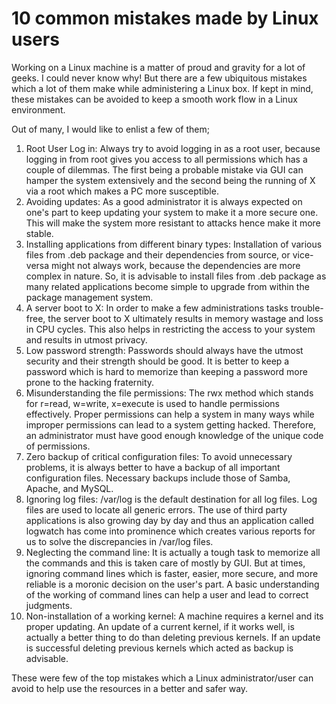 # 10 common mistakes made by Linux users

Working on a Linux machine is a matter of proud and gravity for a lot of geeks. I could never know why! But there are a few ubiquitous mistakes which a lot of them make while administering a Linux box. If kept in mind, these mistakes can be avoided to keep a smooth work flow in a Linux environment.

Out of many, I would like to enlist a few of them;

1. Root User Log in: Always try to avoid logging in as a root user, because logging in from root gives you access to all permissions which has a couple of dilemmas. The first being a probable mistake via GUI can hamper the system extensively and the second being the running of X via a root which makes a PC more susceptible.
1. Avoiding updates: As a good administrator it is always expected on one's part to keep updating your system to make it a more secure one. This will make the system more resistant to attacks hence make it more stable.
1. Installing applications from different binary types: Installation of various files from .deb package and their dependencies from source, or vice-versa might not always work, because the dependencies are more complex in nature. So, it is advisable to install files from .deb package as many related applications become simple to upgrade from within the package management system.
1. A server boot to X: In order to make a few administrations tasks trouble-free, the server boot to X ultimately results in memory wastage and loss in CPU cycles. This also helps in restricting the access to your system and results in utmost privacy.
1. Low password strength: Passwords should always have the utmost security and their strength should be good. It is better to keep a password which is hard to memorize than keeping a password more prone to the hacking fraternity.
1. Misunderstanding the file permissions: The rwx method which stands for r=read, w=write, x=execute is used to handle permissions effectively. Proper permissions can help a system in many ways while improper permissions can lead to a system getting hacked. Therefore, an administrator must have good enough knowledge of the unique code of permissions.
1. Zero backup of critical configuration files: To avoid unnecessary problems, it is always better to have a backup of all important configuration files. Necessary backups include those of Samba, Apache, and MySQL.
1. Ignoring log files: /var/log is the default destination for all log files. Log files are used to locate all generic errors. The use of third party applications is also growing day by day and thus an application called logwatch has come into prominence which creates various reports for us to solve the discrepancies in /var/log files.
1. Neglecting the command line: It is actually a tough task to memorize all the commands and this is taken care of mostly by GUI. But at times, ignoring command lines which is faster, easier, more secure, and more reliable is a moronic decision on the user's part. A basic understanding of the working of command lines can help a user and lead to correct judgments.
1. Non-installation of a working kernel: A machine requires a kernel and its proper updating. An update of a current kernel, if it works well, is actually a better thing to do than deleting previous kernels. If an update is successful deleting previous kernels which acted as backup is advisable.

These were few of the top mistakes which a Linux administrator/user can avoid to help use the resources in a better and safer way.
